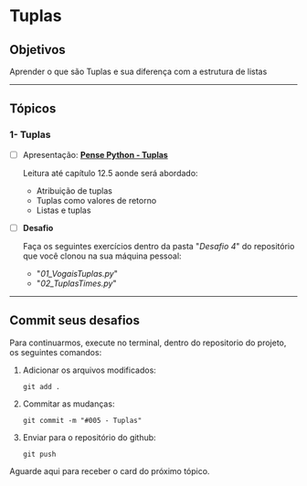 # Tuplas

## Objetivos

Aprender o que são Tuplas e sua diferença com a estrutura de listas

---

## Tópicos

### 1- Tuplas

- [ ] Apresentação: [**Pense Python - Tuplas**](https://penseallen.github.io/PensePython2e/12-tuplas.html)

  Leitura até capítulo 12.5 aonde será abordado:

  - Atribuição de tuplas
  - Tuplas como valores de retorno
  - Listas e tuplas

- [ ] **Desafio**

  Faça os seguintes exercícios dentro da pasta "_Desafio 4_" do repositório que você clonou na sua máquina pessoal:

  - "_01_VogaisTuplas.py_"
  - "_02_TuplasTimes.py_"

---

## Commit seus desafios

Para continuarmos, execute no terminal, dentro do repositorio do projeto, os seguintes comandos:

1. Adicionar os arquivos modificados:

   `git add .`

2. Commitar as mudanças:

   `git commit -m "#005 - Tuplas"`

3. Enviar para o repositório do github:

   `git push`

Aguarde aqui para receber o card do próximo tópico.
